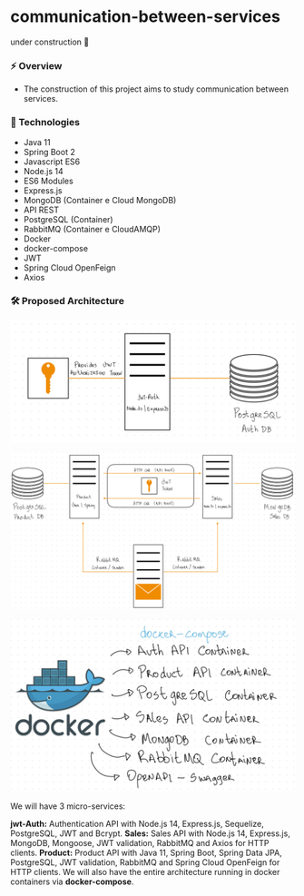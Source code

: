 # communication-between-services

under construction 🚧

### ⚡️ Overview

- The construction of this project aims to study communication between services.

### 🚀 Technologies

* Java 11
* Spring Boot 2
* Javascript ES6
* Node.js 14
* ES6 Modules
* Express.js
* MongoDB (Container e Cloud MongoDB)
* API REST
* PostgreSQL (Container)
* RabbitMQ (Container e CloudAMQP)
* Docker
* docker-compose
* JWT
* Spring Cloud OpenFeign
* Axios

### 🛠 Proposed Architecture

![1698762207688](image/README/1698762207688.png)

![1698762220369](image/README/1698762220369.png)

![1698762275323](image/README/1698762275323.png)

We will have 3 micro-services:

**jwt-Auth:** Authentication API with Node.js 14, Express.js, Sequelize, PostgreSQL, JWT and Bcrypt.
**Sales:** Sales API with Node.js 14, Express.js, MongoDB, Mongoose, JWT validation, RabbitMQ and Axios for HTTP clients.
**Product:** Product API with Java 11, Spring Boot, Spring Data JPA, PostgreSQL, JWT validation, RabbitMQ and Spring Cloud OpenFeign for HTTP clients.
We will also have the entire architecture running in docker containers via **docker-compose**.
